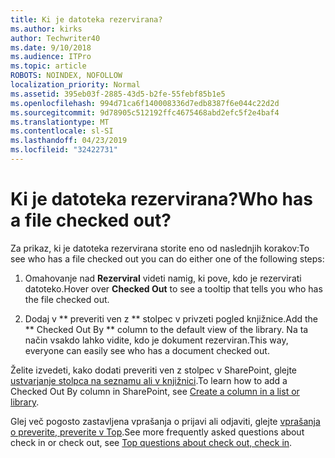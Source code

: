 ```yaml
---
title: Ki je datoteka rezervirana?
ms.author: kirks
author: Techwriter40
ms.date: 9/10/2018
ms.audience: ITPro
ms.topic: article
ROBOTS: NOINDEX, NOFOLLOW
localization_priority: Normal
ms.assetid: 395eb03f-2885-43d5-b2fe-55febf85b1e5
ms.openlocfilehash: 994d71ca6f140008336d7edb8387f6e044c22d2d
ms.sourcegitcommit: 9d78905c512192ffc4675468abd2efc5f2e4baf4
ms.translationtype: MT
ms.contentlocale: sl-SI
ms.lasthandoff: 04/23/2019
ms.locfileid: "32422731"
---
```

# <a name="who-has-a-file-checked-out"></a><span data-ttu-id="49ee6-102">Ki je datoteka rezervirana?</span><span class="sxs-lookup"><span data-stu-id="49ee6-102">Who has a file checked out?</span></span>

<span data-ttu-id="49ee6-103">Za prikaz, ki je datoteka rezervirana storite eno od naslednjih korakov:</span><span class="sxs-lookup"><span data-stu-id="49ee6-103">To see who has a file checked out you can do either one of the following steps:</span></span>
  
1. <span data-ttu-id="49ee6-104">Omahovanje nad **Rezerviral** videti namig, ki pove, kdo je rezervirati datoteko.</span><span class="sxs-lookup"><span data-stu-id="49ee6-104">Hover over **Checked Out** to see a tooltip that tells you who has the file checked out.</span></span> 
    
2. <span data-ttu-id="49ee6-105">Dodaj v \*\* preveriti ven z \*\* stolpec v privzeti pogled knjižnice.</span><span class="sxs-lookup"><span data-stu-id="49ee6-105">Add the \*\* Checked Out By \*\* column to the default view of the library.</span></span> <span data-ttu-id="49ee6-106">Na ta način vsakdo lahko vidite, kdo je dokument rezerviran.</span><span class="sxs-lookup"><span data-stu-id="49ee6-106">This way, everyone can easily see who has a document checked out.</span></span> 
    
<span data-ttu-id="49ee6-107">Želite izvedeti, kako dodati preveriti ven z stolpec v SharePoint, glejte [ustvarjanje stolpca na seznamu ali v knjižnici](https://go.microsoft.com/fwlink/?linkid=2019591).</span><span class="sxs-lookup"><span data-stu-id="49ee6-107">To learn how to add a Checked Out By column in SharePoint, see [Create a column in a list or library](https://go.microsoft.com/fwlink/?linkid=2019591).</span></span> 
  
<span data-ttu-id="49ee6-108">Glej več pogosto zastavljena vprašanja o prijavi ali odjaviti, glejte [vprašanja o preverite, preverite v Top](https://go.microsoft.com/fwlink/?linkid=2018786).</span><span class="sxs-lookup"><span data-stu-id="49ee6-108">See more frequently asked questions about check in or check out, see [Top questions about check out, check in](https://go.microsoft.com/fwlink/?linkid=2018786).</span></span>
  

